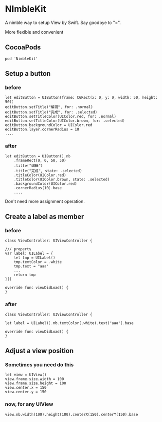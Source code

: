 # NImbleKit
A nimble way to setup View by Swift.  Say goodbye to "=".

More flexible and convenient

## CocoaPods

`pod 'NimbleKit'`

## Setup a button
### before

```
let editButton = UIButton(frame: CGRect(x: 0, y: 0, width: 50, height: 50))
editButton.setTitle("编辑", for: .normal)
editButton.setTitle("完成", for: .selected)
editButton.setTitleColor(UIColor.red, for: .normal)
editButton.setTitleColor(UIColor.brown, for: .selected)
editButton.backgroundColor = UIColor.red
editButton.layer.cornerRadius = 10
....
```

### after

```
let editButton = UIButton().nb
	.frameRect(0, 0, 50, 50)
	.title("编辑")
	.title("完成", state: .selected)
	.titleColor(UIColor.red)
	.titleColor(UIColor.brown, state: .selected)
	.backgroundColor(UIColor.red)
	.cornerRadius(10).base
	....
```

Don't need more assignment operation.



## Create a label as member

### before

```
class ViewController: UIViewController {

/// property
var label: UILabel = {
    let tmp = UILabel()
    tmp.textColor = .white
    tmp.text = "aaa"
    ...
    return tmp
}()

override func viewDidLoad() {
}
```

### after
```
class ViewController: UIViewController {

let label = UILabel().nb.textColor(.white).text("aaa").base

override func viewDidLoad() {
}
```

## Adjust a view position


### Sometimes you need do this

```
let view = UIView()
view.frame.size.width = 100
view.frame.size.height = 100
view.center.x = 150
view.center.y = 150
```

### now, for any UIView

```
view.nb.width(100).height(100).centerX(150).centerY(150).base
```
